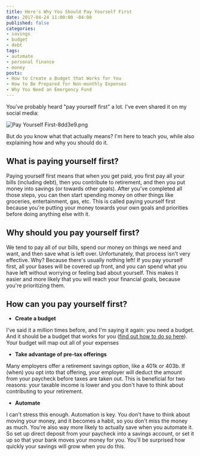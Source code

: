 ```yaml
---
title: Here's Why You Should Pay Yourself First
date: 2017-04-24 11:00:00 -04:00
published: false
categories:
- savings
- budget
- debt
tags:
- automate
- personal finance
- money
posts:
- How to Create a Budget that Works for You
- How to Be Prepared for Non-monthly Expenses
- Why You Need an Emergency Fund
---
```


You've probably heard "pay yourself first" a lot. I've even shared it on my social media:

![Pay Yourself First-8dd3e9.png](/uploads/Pay%20Yourself%20First-8dd3e9.png)

But do you know what that actually means? I'm here to teach you, while also explaining how and why you should do it.

## What is paying yourself first?

Paying yourself first means that when you get paid, you first pay all your bills (including debt), then you contribute to retirement, and then you put money into savings (or towards other goals). After you've completed all those steps, you can then start spending money on other things like groceries, entertainment, gas, etc. This is called paying yourself first because you're putting your money towards your own goals and priorities before doing anything else with it.

## Why should you pay yourself first?

We tend to pay all of our bills, spend our money on things we need and want, and then save what is left over. Unfortunately, that process isn't very effective. Why? Because there's usually nothing left! If you pay yourself first, all your bases will be covered up front, and you can spend what you have left without worrying or feeling bad about yourself. This makes it easier and more likely that you will reach your financial goals, because you're prioritizing them.

## How can you pay yourself first?

* **Create a budget**

I've said it a million times before, and I'm saying it again: you need a budget. And it should be a budget that works for you ([find out how to do so here](https://www.maggiegermano.com/blog/how-to-create-a-budget-that-works-for-you/)). Your budget will map out all of your expenses

* **Take advantage of pre-tax offerings**

Many employers offer a retirement savings option, like a 401k or 403b. If (when) you opt into that offering, your employer will deduct the amount from your paycheck before taxes are taken out. This is beneficial for two reasons: your taxable income is lower and you don't have to think about contributing to your retirement. 

* **Automate**

I can't stress this enough. Automation is key. You don't have to think about moving your money, and it becomes a habit, so you don't miss the money as much. You're also way more likely to actually save when you automate it. So set up direct deposit from your paycheck into a savings account, or set it up so that your bank moves your money for you. You'll be surprised how quickly your savings will grow when you do this.